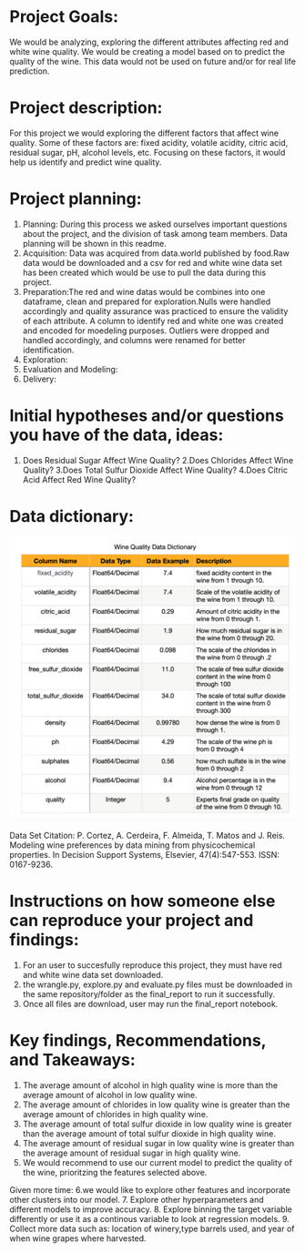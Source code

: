 # Project Goals:
We would be analyzing, exploring the different attributes affecting red and white wine quality. 
We would be creating a model based on to predict the quality of the wine.
This data would not be used on future and/or for real life prediction.

# Project description:
For this project we would exploring the different factors that affect wine quality.
Some of these factors are: fixed acidity, volatile acidity, citric acid, residual sugar, pH, alcohol levels, etc. Focusing on these factors, it would help us identify and predict wine quality. 
# Project planning:
1. Planning:  During this process we asked ourselves important questions about the project, and the division of task among team members. Data planning will be shown in this readme.
2. Acquisition: Data was acquired from data.world published by food.Raw data would be downloaded and a csv for red and white wine data set has been created which would be use to pull the data during this project.
3. Preparation:The red and wine datas would be combines into one dataframe, clean and prepared for exploration.Nulls were handled accordingly and quality assurance was practiced to ensure the validity of each attribute. A column to identify red and white one was created and encoded for moedeling purposes. Outliers were dropped and handled accordingly, and columns were renamed for better identification.
4. Exploration:
5. Evaluation and Modeling:
5. Delivery:
# Initial hypotheses and/or questions you have of the data, ideas:
1. Does Residual Sugar Affect Wine Quality?
2.Does Chlorides Affect Wine Quality?
3.Does Total Sulfur Dioxide Affect Wine Quality?
4.Does Citric Acid Affect Red Wine Quality?


# Data dictionary:
<img width="755" alt="Data Dictionary" src="https://github.com/Keila-Camarillo/wine_project/blob/main/Data%20Dictionary.png">

Data Set Citation: 
P. Cortez, A. Cerdeira, F. Almeida, T. Matos and J. Reis.
Modeling wine preferences by data mining from physicochemical properties.
In Decision Support Systems, Elsevier, 47(4):547-553. ISSN: 0167-9236.


# Instructions on how someone else can reproduce your project and findings:
1. For an user to succesfully reproduce this project, they must have red and white wine data set downloaded.
2. the wrangle.py, explore.py and evaluate.py files must be downloaded in the same repository/folder as the final_report to run it successfully. 
3. Once all files are download, user may run the final_report notebook.



# Key findings, Recommendations, and Takeaways:
1. The average amount of alcohol in high quality wine is more than the average amount of alcohol in low quality wine.
2. The average amount of chlorides in low quality wine is greater than the average amount of chlorides in high quality wine.
3. The average amount of total sulfur dioxide in low quality wine is greater than the average amount of total sulfur dioxide in high quality wine.
4. The average amount of residual sugar in low quality wine is greater than the average amount of residual sugar in high quality wine.
5.  We would recommend to use our current model to predict the quality of the wine, prioritzing the features selected above.

Given more time:
6.we would like to explore other features and incorporate other clusters into our model.
7. Explore other hyperparameters and different models to improve accuracy.
8. Explore binning the target variable differently or use it as a continous variable to look at regression models.
9. Collect more data such as: location of winery,type barrels used, and year of when wine grapes where harvested.
